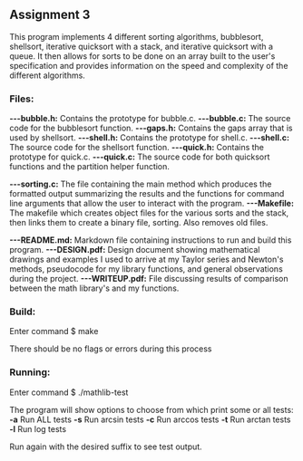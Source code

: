## Assignment 3

This program implements 4 different sorting algorithms, bubblesort, shellsort, iterative quicksort with a stack, and iterative quicksort with a queue. It then allows for sorts to be done on an array built to the user's specification and provides information on the speed and complexity of the different algorithms.

### Files:

**---bubble.h:** Contains the prototype for bubble.c.
**---bubble.c:** The source code for the bubblesort function.
**---gaps.h:** Contains the gaps array that is used by shellsort.
**---shell.h:** Contains the prototype for shell.c.
**---shell.c:** The source code for the shellsort function.
**---quick.h:** Contains the prototype for quick.c.
**---quick.c:** The source code for both quicksort functions and the partition helper function.


**---sorting.c:** The file containing the main method which produces the formatted output summarizing the results and the functions for command line arguments that allow the user to interact with the program.
**---Makefile:** The makefile which creates object files for the various sorts and the stack, then links them to create a binary file, sorting. Also removes old files.

**---README.md:** Markdown file containing instructions to run and build this program.
**---DESIGN.pdf:** Design document showing mathematical drawings and examples I used to arrive at my Taylor series and Newton's methods, pseudocode for my library functions, and general observations during the project.
**---WRITEUP.pdf:** File discussing results of comparison between the math library's and my functions.

### Build:

Enter command $ make

There should be no flags or errors during this process

### Running:

Enter command $ ./mathlib-test

The program will show options to choose from which print some or all tests:
**-a** Run ALL tests
**-s** Run arcsin tests
**-c** Run arccos tests
**-t** Run arctan tests
**-l** Run log tests

Run again with the desired suffix to see test output.
